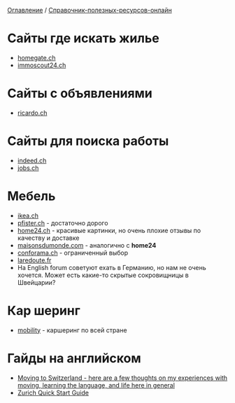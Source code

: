 [Оглавление](/README.md) / [Справочник-полезных-ресурсов-онлайн](/docs/Справочник-полезных-ресурсов-онлайн.md)

# Сайты где искать жилье
* [homegate.ch](http://homegate.ch)
* [immoscout24.ch](http://immoscout24.ch)

# Сайты с объявлениями
* [ricardo.ch](http://ricardo.ch)

# Сайты для поиска работы
* [indeed.ch](http://indeed.ch)
* [jobs.ch](http://jobs.ch)

# Мебель
* [ikea.ch](http://ikea.ch)
* [pfister.ch](http://pfister.ch) - достаточно дорого
* [home24.ch](http://home24.ch) - красивые картинки, но очень плохие отзывы по качеству и доставке
* [maisonsdumonde.com](http://maisonsdumonde.com) - аналогично с **home24**
* [conforama.ch](http://conforama.ch) - ограниченный выбор
* [laredoute.fr](http://laredoute.fr)
* На English forum советуют ехать в Германию, но нам не очень хочется. Может есть какие-то скрытые сокровищницы в Швейцарии?

# Кар шеринг
* [mobility](mobility.ch) - каршеринг по всей стране

# Гайды на английском
* [Moving to Switzerland - here are a few thoughts on my experiences with moving, learning the language, and life here in general](https://www.reddit.com/r/askswitzerland/comments/7nvfhd/answer_moving_to_switzerland_here_are_a_few/)
* [Zurich Quick Start Guide](https://bit.ly/zurichquickstart)

